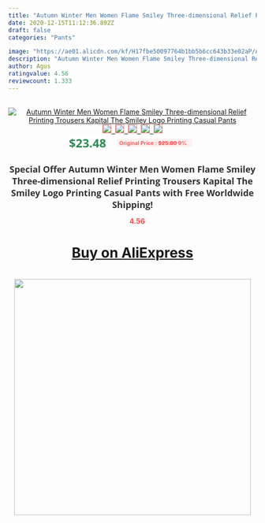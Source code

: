 ```yaml
---
title: "Autumn Winter Men Women Flame Smiley Three-dimensional Relief Printing Trousers Kapital The Smiley Logo Printing Casual Pants"
date: 2020-12-15T11:12:36.892Z
draft: false
categories: "Pants"

image: "https://ae01.alicdn.com/kf/H17fbe50097764b1bb5b6cc643b33e02aP/Autumn-Winter-Men-Women-Flame-Smiley-Three-dimensional-Relief-Printing-Trousers-Kapital-The-Smiley-Logo-Printing.jpg"
description: "Autumn Winter Men Women Flame Smiley Three-dimensional Relief Printing Trousers Kapital The Smiley Logo Printing Casual Pants"
author: Agus
ratingvalue: 4.56
reviewcount: 1.333
---
```

<br>
<div style="text-align: center;">
<a href="https://s.click.aliexpress.com/e/_AAqc1r" target="_blank" rel="nofollow noopener noreferrer"><img alt="Autumn Winter Men Women Flame Smiley Three-dimensional Relief Printing Trousers Kapital The Smiley Logo Printing Casual Pants" class="magnifier-image" src="https://ae01.alicdn.com/kf/H17fbe50097764b1bb5b6cc643b33e02aP/Autumn-Winter-Men-Women-Flame-Smiley-Three-dimensional-Relief-Printing-Trousers-Kapital-The-Smiley-Logo-Printing.jpg_640x640.jpg">
<br>
<img style="border:1px solid salmon" src="https://ae01.alicdn.com/kf/H17fbe50097764b1bb5b6cc643b33e02aP/Autumn-Winter-Men-Women-Flame-Smiley-Three-dimensional-Relief-Printing-Trousers-Kapital-The-Smiley-Logo-Printing.jpg_120x120.jpg">&nbsp;&nbsp;<img style="border:1px solid salmon" src="https://ae01.alicdn.com/kf/Haf73c2518a4a4a2ca456fc436e12b8e9Y/Autumn-Winter-Men-Women-Flame-Smiley-Three-dimensional-Relief-Printing-Trousers-Kapital-The-Smiley-Logo-Printing.jpg_120x120.jpg">&nbsp;&nbsp;<img style="border:1px solid salmon" src="https://ae01.alicdn.com/kf/H3dd87cb196f841e88119864565dceafco/Autumn-Winter-Men-Women-Flame-Smiley-Three-dimensional-Relief-Printing-Trousers-Kapital-The-Smiley-Logo-Printing.jpg_120x120.jpg">&nbsp;&nbsp;<img style="border:1px solid salmon" src="https://ae01.alicdn.com/kf/H2a8eb10b365c4db98afbe624d2d9bc29w/Autumn-Winter-Men-Women-Flame-Smiley-Three-dimensional-Relief-Printing-Trousers-Kapital-The-Smiley-Logo-Printing.jpg_120x120.jpg">&nbsp;&nbsp;<img style="border:1px solid salmon" src="https://ae01.alicdn.com/kf/Ha82e48e66d984e829072b7b055e70f10D/Autumn-Winter-Men-Women-Flame-Smiley-Three-dimensional-Relief-Printing-Trousers-Kapital-The-Smiley-Logo-Printing.jpg_120x120.jpg"></a></div><br0>
<div style="text-align: center;"><span style="background-color: white; border: 0px; box-sizing: border-box; color: seagreen; display: inline-block; font-family: &quot;open sans&quot; , &quot;arial&quot; , &quot;helvetica&quot; , sans-serif , &quot;heiti&quot;; font-size: 24px; font-stretch: inherit; font-weight: 700; line-height: inherit; margin: 0px 10px 0px 0px; padding: 0px; vertical-align: middle;">$23.48 </span>
<span style="background: rgb(255 , 241 , 241); border-radius: 3px; border: 0px; box-sizing: border-box; color: #ff4747; display: inline-block; font-family: inherit; font-size: 12px; font-stretch: inherit; font-style: inherit; font-variant: inherit; font-weight: 600; line-height: inherit; margin: 0px; padding: 2px 5px; transform: scale(0.9); vertical-align: middle;">Original Price : <b style="text-decoration: line-through;">$25.80 </b> 9%&nbsp;&nbsp;</span></div>
<h1 style="color: #333333; display: inline-block; font-family: &quot;open sans&quot; , &quot;arial&quot; , &quot;helvetica&quot; , sans-serif , &quot;heiti&quot;; font-size: 18px; font-stretch: inherit; font-weight: 700; text-align: center;">Special Offer Autumn Winter Men Women Flame Smiley Three-dimensional Relief Printing Trousers Kapital The Smiley Logo Printing Casual Pants with Free Worldwide Shipping!</h1>
<div style="color: #ff4747; text-align: center;">
<img src="https://4.bp.blogspot.com/-M0ZcTcb-5uY/XleCXlxnR4I/AAAAAAAAAEc/OrjgMkXV1oMQFaCRZj5HQwOCBcu3w1FegCPcBGAYYCw/s1600/star.png" style="height: 15px;">&nbsp;<b>4.56</b></div>
<div class="button_cont" align="center"><a class="buynow_a" href="https://s.click.aliexpress.com/e/_AAqc1r" target="_blank" rel="nofollow noopener noreferrer"><H1>Buy on AliExpress</H1></a></div><br>
<div class="separator" style="clear: both; text-align: center;">
<img src="https://lh3.googleusercontent.com/-pTy5HemUv9M/XlePHvY0dAI/AAAAAAAAAE4/0nX5iRUoIWY8eMW9Dpxeirr157OZliDIgCLcBGAsYHQ/s1600/badge.gif" width="480">
</div>
